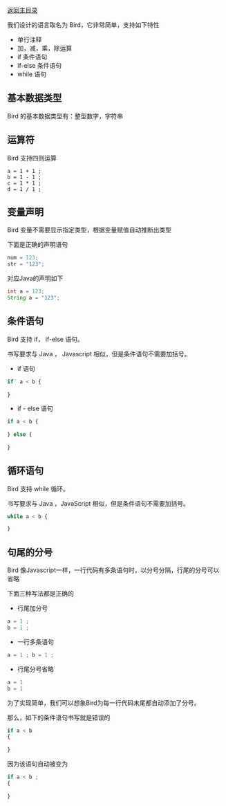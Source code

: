 [返回主目录](../README.md)

我们设计的语言取名为 Bird，它非常简单，支持如下特性

- 单行注释
- 加，减，乘，除运算
- if 条件语句
- if-else 条件语句
- while 语句

## 基本数据类型

Bird 的基本数据类型有：整型数字，字符串

## 运算符

Bird 支持四则运算

```
a = 1 + 1 ;
b = 1 - 1 ;
c = 1 * 1 ;
d = 1 / 1 ;
```
## 变量声明

Bird 变量不需要显示指定类型，根据变量赋值自动推断出类型

下面是正确的声明语句

```js
num = 123;
str = "123";
```

对应Java的声明如下

```java
int a = 123;
String a = "123";
```

## 条件语句

Bird 支持 if， if-else 语句。

书写要求与 Java ， Javascript 相似，但是条件语句不需要加括号。

- if 语句

```javascript
if  a < b {
    
}
```

- if - else 语句

```javascript
if a < b {
    
} else {
    
}
```

## 循环语句

Bird 支持 while 循环。

书写要求与 Java ，JavaScript 相似，但是条件语句不需要加括号。

```javascript
while a < b {

}
```
## 句尾的分号

Bird 像Javascript一样，一行代码有多条语句时，以分号分隔，行尾的分号可以省略

下面三种写法都是正确的

- 行尾加分号

```javascript
a = 1 ;
b = 1 ;
```

- 一行多条语句

```javascript
a = 1 ; b = 1 ;
```

- 行尾分号省略

```javascript
a = 1
b = 1
```

为了实现简单，我们可以想象Bird为每一行代码末尾都自动添加了分号。

那么，如下的条件语句书写就是错误的

```javascript
if a < b 
{
    
}
```

因为该语句自动被变为

```javascript
if a < b ;
{ 
    
}
```

